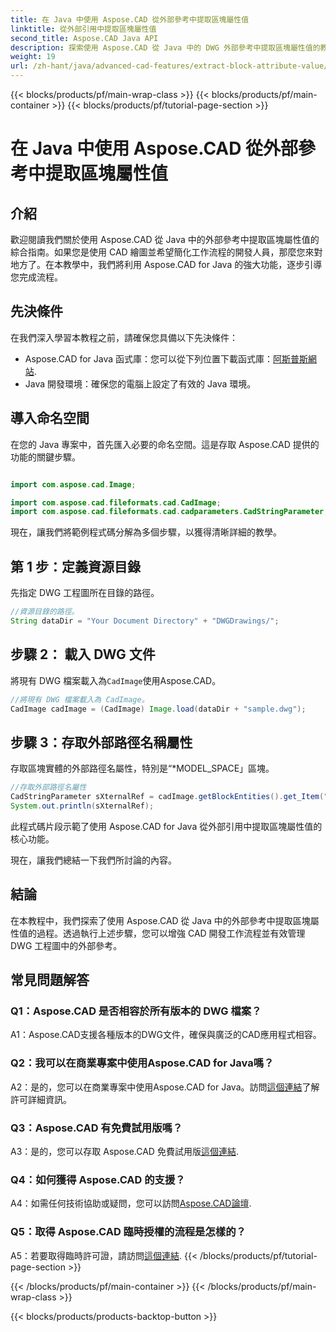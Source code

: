 ```yaml
---
title: 在 Java 中使用 Aspose.CAD 從外部參考中提取區塊屬性值
linktitle: 從外部引用中提取區塊屬性值
second_title: Aspose.CAD Java API
description: 探索使用 Aspose.CAD 從 Java 中的 DWG 外部參考中提取區塊屬性值的教學。輕鬆增強您的 CAD 開發工作流程。
weight: 19
url: /zh-hant/java/advanced-cad-features/extract-block-attribute-value/
---
```


{{< blocks/products/pf/main-wrap-class >}}
{{< blocks/products/pf/main-container >}}
{{< blocks/products/pf/tutorial-page-section >}}

# 在 Java 中使用 Aspose.CAD 從外部參考中提取區塊屬性值

## 介紹

歡迎閱讀我們關於使用 Aspose.CAD 從 Java 中的外部參考中提取區塊屬性值的綜合指南。如果您是使用 CAD 繪圖並希望簡化工作流程的開發人員，那麼您來對地方了。在本教學中，我們將利用 Aspose.CAD for Java 的強大功能，逐步引導您完成流程。

## 先決條件

在我們深入學習本教程之前，請確保您具備以下先決條件：

-  Aspose.CAD for Java 函式庫：您可以從下列位置下載函式庫：[阿斯普斯網站](https://releases.aspose.com/cad/java/).
- Java 開發環境：確保您的電腦上設定了有效的 Java 環境。

## 導入命名空間

在您的 Java 專案中，首先匯入必要的命名空間。這是存取 Aspose.CAD 提供的功能的關鍵步驟。

```java

import com.aspose.cad.Image;

import com.aspose.cad.fileformats.cad.CadImage;
import com.aspose.cad.fileformats.cad.cadparameters.CadStringParameter;
```

現在，讓我們將範例程式碼分解為多個步驟，以獲得清晰詳細的教學。

## 第 1 步：定義資源目錄

先指定 DWG 工程圖所在目錄的路徑。

```java
//資源目錄的路徑。
String dataDir = "Your Document Directory" + "DWGDrawings/";
```

## 步驟 2： 載入 DWG 文件

將現有 DWG 檔案載入為`CadImage`使用Aspose.CAD。

```java
//將現有 DWG 檔案載入為 CadImage。
CadImage cadImage = (CadImage) Image.load(dataDir + "sample.dwg");
```

## 步驟 3：存取外部路徑名稱屬性

存取區塊實體的外部路徑名屬性，特別是“*MODEL_SPACE」區塊。

```java
//存取外部路徑名屬性
CadStringParameter sXternalRef = cadImage.getBlockEntities().get_Item("*MODEL_SPACE").getXRefPathName();
System.out.println(sXternalRef);
```

此程式碼片段示範了使用 Aspose.CAD for Java 從外部引用中提取區塊屬性值的核心功能。

現在，讓我們總結一下我們所討論的內容。

## 結論

在本教程中，我們探索了使用 Aspose.CAD 從 Java 中的外部參考中提取區塊屬性值的過程。透過執行上述步驟，您可以增強 CAD 開發工作流程並有效管理 DWG 工程圖中的外部參考。

## 常見問題解答

### Q1：Aspose.CAD 是否相容於所有版本的 DWG 檔案？

A1：Aspose.CAD支援各種版本的DWG文件，確保與廣泛的CAD應用程式相容。

### Q2：我可以在商業專案中使用Aspose.CAD for Java嗎？

 A2：是的，您可以在商業專案中使用Aspose.CAD for Java。訪問[這個連結](https://purchase.aspose.com/buy)了解許可詳細資訊。

### Q3：Aspose.CAD 有免費試用版嗎？

 A3：是的，您可以存取 Aspose.CAD 免費試用版[這個連結](https://releases.aspose.com/).

### Q4：如何獲得 Aspose.CAD 的支援？

 A4：如需任何技術協助或疑問，您可以訪問[Aspose.CAD論壇](https://forum.aspose.com/c/cad/19).

### Q5：取得 Aspose.CAD 臨時授權的流程是怎樣的？

 A5：若要取得臨時許可證，請訪問[這個連結](https://purchase.aspose.com/temporary-license/).
{{< /blocks/products/pf/tutorial-page-section >}}

{{< /blocks/products/pf/main-container >}}
{{< /blocks/products/pf/main-wrap-class >}}

{{< blocks/products/products-backtop-button >}}
